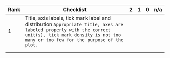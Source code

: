 | Rank | Checklist                                                                                                                                                                                              | 2 | 1 | 0 | n/a |
|------|--------------------------------------------------------------------------------------------------------------------------------------------------------------------------------------------------------|---|---|---|-----|
| 1    | Title, axis labels, tick mark label and distribution `Appropriate title, axes are labeled properly with the correct unit(s), tick mark density is not too many or too few for the purpose of the plot.` |   |   |   |     |
|      |                                                                                                                                                                                                        |   |   |   |     |
|      |                                                                                                                                                                                                        |   |   |   |     |
